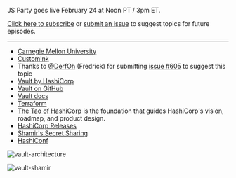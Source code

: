 JS Party goes live February 24 at Noon PT / 3pm ET.

[Click here to subscribe](https://changelog.com/jsparty) or [submit an issue](https://github.com/thechangelog/js-party) to suggest topics for future episodes.

---

- [Carnegie Mellon University](http://www.cmu.edu/)
- [CustomInk](https://www.customink.com/)
- Thanks to [@DerfOh](https://github.com/DerfOh) (Fredrick) for submitting [issue #605](https://github.com/thechangelog/ping/issues/605) to suggest this topic
- [Vault by HashiCorp](https://www.vaultproject.io/)
- [Vault on GitHub](https://github.com/hashicorp/vault)
- [Vault docs](https://www.vaultproject.io/docs)
- [Terraform](https://www.terraform.io/)
- [The Tao of HashiCorp](https://www.hashicorp.com/blog/tao-of-hashicorp.html) is the foundation that guides HashiCorp's vision, roadmap, and product design.
- [HashiCorp Releases](https://releases.hashicorp.com/)
- [Shamir's Secret Sharing](https://en.wikipedia.org/wiki/Shamir's_Secret_Sharing)
- [HashiConf](https://www.hashiconf.com/)

![vault-architecture](https://cdn.changelog.com/vault-architecture.jpg)

![vault-shamir](https://cdn.changelog.com/vault-shamir.jpg)
